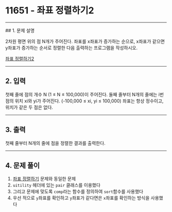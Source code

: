 # 11651 -  좌표 정렬하기2

<hr/>
## 1. 문제 설명

2차원 평면 위의 점 N개가 주어진다. 좌표를 x좌표가 증가하는 순으로, x좌표가 같으면 y좌표가 증가하는 순서로 정렬한 다음 출력하는 프로그램을 작성하시오.

[좌표 정렬하기2](<https://www.acmicpc.net/problem/11651>)

------

## 2. 입력

첫째 줄에 점의 개수 N (1 ≤ N ≤ 100,000)이 주어진다. 둘째 줄부터 N개의 줄에는 i번점의 위치 xi와 yi가 주어진다. (-100,000 ≤ xi, yi ≤ 100,000) 좌표는 항상 정수이고, 위치가 같은 두 점은 없다.

------

## 3. 출력

첫째 줄부터 N개의 줄에 점을 정렬한 결과를 출력한다.

------

## 4. 문제 풀이

1. [좌표 정렬하기](<https://www.acmicpc.net/problem/11650>) 문제와 동일한 문제
2. `uitility` 헤더에 있는 `pair` 클래스를 이용했다
3. 그리고 문제에 맞도록 `comp`라는 함수를 정의하여 `sort`함수를 사용했다
4. 우선 적으로 `y`좌표를 확인하고 `y`좌표가 같다면은 `x`좌표를 확인하는 방식을 사용했다
